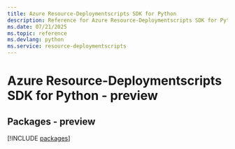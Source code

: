 ```yaml
---
title: Azure Resource-Deploymentscripts SDK for Python
description: Reference for Azure Resource-Deploymentscripts SDK for Python
ms.date: 07/21/2025
ms.topic: reference
ms.devlang: python
ms.service: resource-deploymentscripts
---
```

# Azure Resource-Deploymentscripts SDK for Python - preview
## Packages - preview
[!INCLUDE [packages](resource-deploymentscripts-index.md)]
